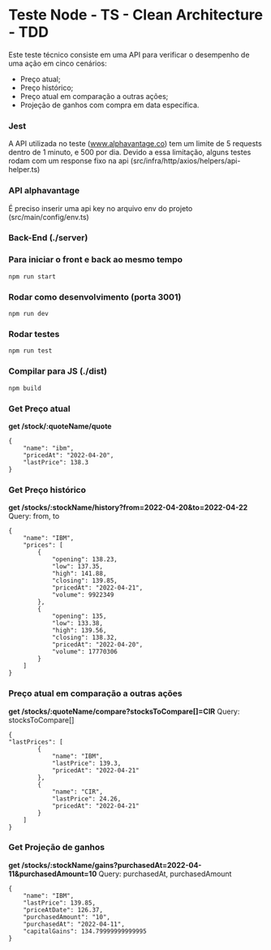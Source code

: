 # Teste Node - TS - Clean Architecture - TDD

Este teste técnico consiste em uma API para verificar o desempenho de uma ação em cinco cenários:

- Preço atual;
- Preço histórico;
- Preço atual em comparação a outras ações;
- Projeção de ganhos com compra em data específica.

### Jest

A API utilizada no teste (www.alphavantage.co) tem um limite de 5 requests dentro de 1 minuto, e 500 por dia. Devido a essa limitação, alguns testes rodam com um response fixo na api (src/infra/http/axios/helpers/api-helper.ts)

### API alphavantage

É preciso inserir uma api key no arquivo env do projeto (src/main/config/env.ts)

### Back-End (./server)

### Para iniciar o front e back ao mesmo tempo

```
npm run start
```

### Rodar como desenvolvimento (porta 3001)

```
npm run dev
```

### Rodar testes

```
npm run test
```

### Compilar para JS (./dist)

```
npm build
```

### Get Preço atual

**get /stock/:quoteName/quote**

```
{
	"name": "ibm",
	"pricedAt": "2022-04-20",
	"lastPrice": 138.3
}
```

### Get Preço histórico

**get /stocks/:stockName/history?from=2022-04-20&to=2022-04-22**
Query: from, to

```
{
	"name": "IBM",
	"prices": [
		{
			"opening": 138.23,
			"low": 137.35,
			"high": 141.88,
			"closing": 139.85,
			"pricedAt": "2022-04-21",
			"volume": 9922349
		},
		{
			"opening": 135,
			"low": 133.38,
			"high": 139.56,
			"closing": 138.32,
			"pricedAt": "2022-04-20",
			"volume": 17770306
		}
	]
}
```

### Preço atual em comparação a outras ações

**get /stocks/:quoteName/compare?stocksToCompare[]=CIR**
Query: stocksToCompare[]

```
{
"lastPrices": [
		{
			"name": "IBM",
			"lastPrice": 139.3,
			"pricedAt": "2022-04-21"
		},
		{
			"name": "CIR",
			"lastPrice": 24.26,
			"pricedAt": "2022-04-21"
		}
	]
}
```

### Get Projeção de ganhos

**get /stocks/:stockName/gains?purchasedAt=2022-04-11&purchasedAmount=10**
Query: purchasedAt, purchasedAmount

```
{
	"name": "IBM",
	"lastPrice": 139.85,
	"priceAtDate": 126.37,
	"purchasedAmount": "10",
	"purchasedAt": "2022-04-11",
	"capitalGains": 134.79999999999995
}
```

